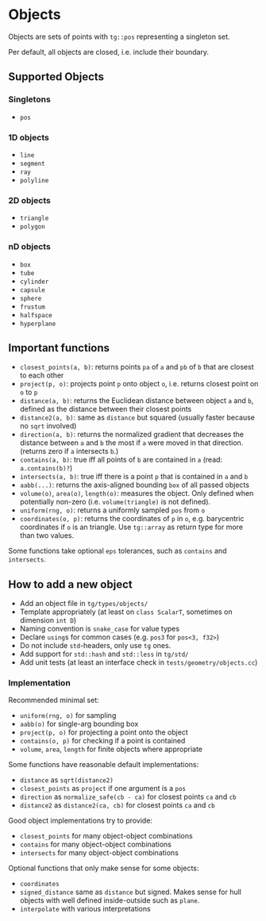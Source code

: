 # Objects

Objects are sets of points with `tg::pos` representing a singleton set.

Per default, all objects are closed, i.e. include their boundary.

## Supported Objects

### Singletons

* `pos`

### 1D objects

* `line`
* `segment`
* `ray`
* `polyline`

### 2D objects

* `triangle`
* `polygon`

### nD objects

* `box`
* `tube`
* `cylinder`
* `capsule`
* `sphere`
* `frustum`
* `halfspace`
* `hyperplane`


## Important functions

* `closest_points(a, b)`: returns points `pa` of `a` and `pb` of `b` that are closest to each other
* `project(p, o)`: projects point `p` onto object `o`, i.e. returns closest point on `o` to `p`
* `distance(a, b)`: returns the Euclidean distance between object `a` and `b`, defined as the distance between their closest points
* `distance2(a, b)`: same as `distance` but squared (usually faster because no `sqrt` involved)
* `direction(a, b)`: returns the normalized gradient that decreases the distance between `a` and `b` the most if `a` were moved in that direction. (returns zero if `a` intersects `b`.)
* `contains(a, b)`: true iff all points of `b` are contained in `a` (read: `a.contains(b)?`)
* `intersects(a, b)`: true iff there is a point `p` that is contained in `a` and `b`
* `aabb(...)`: returns the axis-aligned bounding `box` of all passed objects
* `volume(o)`, `area(o)`, `length(o)`: measures the object. Only defined when potentially non-zero (i.e. `volume(triangle)` is not defined).
* `uniform(rng, o)`: returns a uniformly sampled `pos` from `o`
* `coordinates(o, p)`: returns the coordinates of `p` in `o`, e.g. barycentric coordinates if `o` is an triangle. Use `tg::array` as return type for more than two values.

Some functions take optional `eps` tolerances, such as `contains` and `intersects`.


## How to add a new object

* Add an object file in `tg/types/objects/`
* Template appropriately (at least on `class ScalarT`, sometimes on dimension `int D`)
* Naming convention is `snake_case` for value types
* Declare `using`s for common cases (e.g. `pos3` for `pos<3, f32>`)
* Do not include `std`-headers, only use `tg` ones.
* Add support for `std::hash` and `std::less` in `tg/std/`
* Add unit tests (at least an interface check in `tests/geometry/objects.cc`)

### Implementation

Recommended minimal set:

* `uniform(rng, o)` for sampling
* `aabb(o)` for single-arg bounding box
* `project(p, o)` for projecting a point onto the object
* `contains(o, p)` for checking if a point is contained
* `volume`, `area`, `length` for finite objects where appropriate

Some functions have reasonable default implementations:

* `distance` as `sqrt(distance2)`
* `closest_points` as `project` if one argument is a `pos`
* `direction` as `normalize_safe(cb - ca)` for closest points `ca` and `cb`
* `distance2` as `distance2(ca, cb)` for closest points `ca` and `cb`

Good object implementations try to provide:

* `closest_points` for many object-object combinations
* `contains` for many object-object combinations
* `intersects` for many object-object combinations

Optional functions that only make sense for some objects:

* `coordinates`
* `signed_distance` same as `distance` but signed. Makes sense for hull objects with well defined inside-outside such as `plane`.
* `interpolate` with various interpretations
